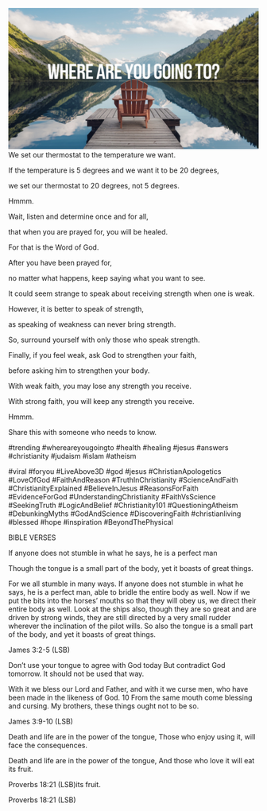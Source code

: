 ![Video cover image](./cover.jpg "cover photo")
We set our thermostat to the temperature we want. 

If the temperature is 5 degrees and we want it to be 20 degrees, 

we set our thermostat to 20 degrees, not 5 degrees.

Hmmm.

Wait, listen and determine once and for all,

that when you are prayed for, you will be healed.

For that is the Word of God.

After you have been prayed for, 

no matter what happens, keep saying what you want to see. 

It could seem strange to speak about receiving strength when one is weak. 

However, it is better to speak of strength, 

as speaking of weakness can never bring strength.

So, surround yourself with only those who speak strength.

Finally, if you feel weak, ask God to strengthen your faith, 

before asking him to strengthen your body.

With weak faith, you may lose any strength you receive.

With strong faith, you will keep any strength you receive.

Hmmm.

Share this with someone who needs to know.


#trending #whereareyougoingto #health #healing #jesus #answers #christianity #judaism #islam #atheism

#viral #foryou #LiveAbove3D #god #jesus #ChristianApologetics #LoveOfGod #FaithAndReason #TruthInChristianity #ScienceAndFaith #ChristianityExplained #BelieveInJesus #ReasonsForFaith #EvidenceForGod #UnderstandingChristianity #FaithVsScience #SeekingTruth #LogicAndBelief #Christianity101 #QuestioningAtheism #DebunkingMyths #GodAndScience #DiscoveringFaith #christianliving #blessed #hope #inspiration #BeyondThePhysical


BIBLE VERSES

If anyone does not stumble in what he says, he is a perfect man

Though the tongue is a small part of the body, yet it boasts of great things.

For we all stumble in many ways. If anyone does not stumble in what he says, he is a perfect man, able to bridle the entire body as well. Now if we put the bits into the horses’ mouths so that they will obey us, we direct their entire body as well. Look at the ships also, though they are so great and are driven by strong winds, they are still directed by a very small rudder wherever the inclination of the pilot wills. So also the tongue is a small part of the body, and yet it boasts of great things.

James 3:2-5 (LSB)

Don’t use your tongue to agree with God today 
But contradict God tomorrow.
It should not be used that way.

With it we bless our Lord and Father, and with it we curse men, who have been made in the likeness of God. 10 From the same mouth come blessing and cursing. My brothers, these things ought not to be so.

James 3:9-10 (LSB)

Death and life are in the power of the tongue,
Those who enjoy using it, will face the consequences.

Death and life are in the power of the tongue,
And those who love it will eat its fruit.

Proverbs 18:21 (LSB)its fruit.

Proverbs 18:21 (LSB)